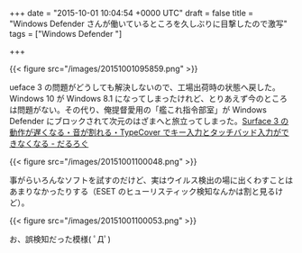 
+++
date = "2015-10-01 10:04:54 +0000 UTC"
draft = false
title = "Windows Defender さんが働いているところを久しぶりに目撃したので激写"
tags = ["Windows Defender "]

+++


{{< figure src="/images/20151001095859.png"  >}}

ueface 3 の問題がどうしても解決しないので、工場出荷時の状態へ戻した。Windows 10 が Windows 8.1 になってしまったけれど、とりあえず今のところは問題がない。その代り、俺提督愛用の「艦これ指令部室」が Windows Defender にブロックされて次元のはざまへと旅立ってしまった。[Surface 3 の動作が遅くなる・音が割れる・TypeCover でキー入力とタッチバッド入力ができなくなる - だるろぐ](https://blog.daruyanagi.jp/entry/2015/09/27/191456)

{{< figure src="/images/20151001100048.png"  >}}

事がらいろんなソフトを試すのだけど、実はウイルス検出の場に出くわすことはあまりなかったりする（ESET のヒューリスティック検知なんかは割と見るけど）。

{{< figure src="/images/20151001100053.png"  >}}

お、誤検知だった模様( ﾟДﾟ)


